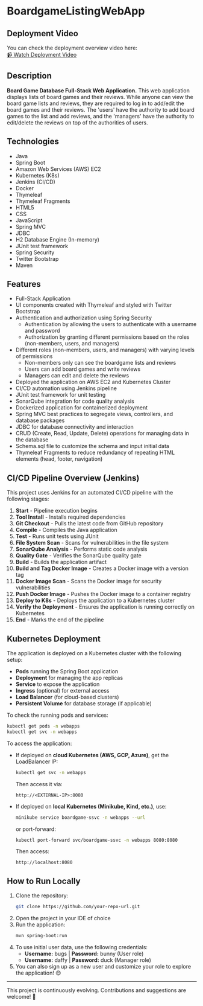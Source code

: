 # BoardgameListingWebApp

## Deployment Video

You can check the deployment overview video here:  
[📹 Watch Deployment Video](video/deployment-overview.mp4)


## Description

**Board Game Database Full-Stack Web Application.**
This web application displays lists of board games and their reviews. While anyone can view the board game lists and reviews, they are required to log in to add/edit the board games and their reviews. The 'users' have the authority to add board games to the list and add reviews, and the 'managers' have the authority to edit/delete the reviews on top of the authorities of users.

## Technologies

- Java
- Spring Boot
- Amazon Web Services (AWS) EC2
- Kubernetes (K8s)
- Jenkins (CI/CD)
- Docker
- Thymeleaf
- Thymeleaf Fragments
- HTML5
- CSS
- JavaScript
- Spring MVC
- JDBC
- H2 Database Engine (In-memory)
- JUnit test framework
- Spring Security
- Twitter Bootstrap
- Maven

## Features

- Full-Stack Application
- UI components created with Thymeleaf and styled with Twitter Bootstrap
- Authentication and authorization using Spring Security
  - Authentication by allowing the users to authenticate with a username and password
  - Authorization by granting different permissions based on the roles (non-members, users, and managers)
- Different roles (non-members, users, and managers) with varying levels of permissions
  - Non-members only can see the boardgame lists and reviews
  - Users can add board games and write reviews
  - Managers can edit and delete the reviews
- Deployed the application on AWS EC2 and Kubernetes Cluster
- CI/CD automation using Jenkins pipeline
- JUnit test framework for unit testing
- SonarQube integration for code quality analysis
- Dockerized application for containerized deployment
- Spring MVC best practices to segregate views, controllers, and database packages
- JDBC for database connectivity and interaction
- CRUD (Create, Read, Update, Delete) operations for managing data in the database
- Schema.sql file to customize the schema and input initial data
- Thymeleaf Fragments to reduce redundancy of repeating HTML elements (head, footer, navigation)

## CI/CD Pipeline Overview (Jenkins)

This project uses Jenkins for an automated CI/CD pipeline with the following stages:

1. **Start** - Pipeline execution begins
2. **Tool Install** - Installs required dependencies
3. **Git Checkout** - Pulls the latest code from GitHub repository
4. **Compile** - Compiles the Java application
5. **Test** - Runs unit tests using JUnit
6. **File System Scan** - Scans for vulnerabilities in the file system
7. **SonarQube Analysis** - Performs static code analysis
8. **Quality Gate** - Verifies the SonarQube quality gate
9. **Build** - Builds the application artifact
10. **Build and Tag Docker Image** - Creates a Docker image with a version tag
11. **Docker Image Scan** - Scans the Docker image for security vulnerabilities
12. **Push Docker Image** - Pushes the Docker image to a container registry
13. **Deploy to K8s** - Deploys the application to a Kubernetes cluster
14. **Verify the Deployment** - Ensures the application is running correctly on Kubernetes
15. **End** - Marks the end of the pipeline

## Kubernetes Deployment

The application is deployed on a Kubernetes cluster with the following setup:

- **Pods** running the Spring Boot application
- **Deployment** for managing the app replicas
- **Service** to expose the application
- **Ingress** (optional) for external access
- **Load Balancer** (for cloud-based clusters)
- **Persistent Volume** for database storage (if applicable)

To check the running pods and services:
```sh
kubectl get pods -n webapps
kubectl get svc -n webapps
```

To access the application:
- If deployed on **cloud Kubernetes (AWS, GCP, Azure)**, get the LoadBalancer IP:
  ```sh
  kubectl get svc -n webapps
  ```
  Then access it via:
  ```
  http://<EXTERNAL-IP>:8080
  ```
- If deployed on **local Kubernetes (Minikube, Kind, etc.)**, use:
  ```sh
  minikube service boardgame-ssvc -n webapps --url
  ```
  or port-forward:
  ```sh
  kubectl port-forward svc/boardgame-ssvc -n webapps 8080:8080
  ```
  Then access:
  ```
  http://localhost:8080
  ```


## How to Run Locally

1. Clone the repository:
   ```sh
   git clone https://github.com/your-repo-url.git
   ```
2. Open the project in your IDE of choice
3. Run the application:
   ```sh
   mvn spring-boot:run
   ```
4. To use initial user data, use the following credentials:
   - **Username:** bugs | **Password:** bunny (User role)
   - **Username:** daffy | **Password:** duck (Manager role)
5. You can also sign up as a new user and customize your role to explore the application! 😊

---

This project is continuously evolving. Contributions and suggestions are welcome! 🚀


